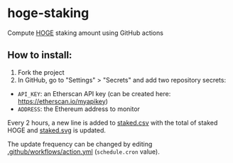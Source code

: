 # hoge-staking

Compute [HOGE](https://hoge.finance/) staking amount using GitHub actions

## How to install:

1. Fork the project
2. In GitHub, go to "Settings" > "Secrets" and add two repository secrets:
  - `API_KEY`: an Etherscan API key (can be created here: https://etherscan.io/myapikey)
  - `ADDRESS`: the Ethereum address to monitor

Every 2 hours, a new line is added to [staked.csv](staked.csv) with the total of staked HOGE and [staked.svg](staked.svg) is updated.

The update frequency can be changed by editing [.github/workflows/action.yml](.github/workflows/action.yml) (`schedule.cron` value).
